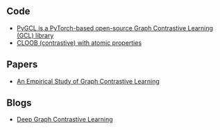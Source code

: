 
## Code
- [PyGCL is a PyTorch-based open-source Graph Contrastive Learning (GCL) library](https://github.com/PyGCL/PyGCL)
- [CLOOB (contrastive) with atomic properties](https://github.com/AleFalla/QM7-VAE)

## Papers
- [An Empirical Study of Graph Contrastive Learning](https://arxiv.org/abs/2109.01116)

## Blogs
- [Deep Graph Contrastive Learning](https://sxkdz.github.io/research/GraphCL/)
